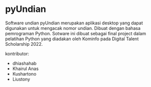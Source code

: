 # pyUndian
Software undian pyUndian merupakan aplikasi desktop yang dapat digunakan untuk mengacak nomor undian. Dibuat dengan bahasa pemrograman Python.
Sotware ini dibuat sebagai final project dalam pelatihan Python yang diadakan oleh Kominfo pada Digital Talent Scholarship 2022.  

kontributor: 
 - <a hef="https://github.com/dhiashahab">dhiashahab</a>
 - Khairul Anas
 - Kushartono
 - Liustony

